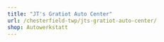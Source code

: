 ```yaml
---
title: "JT's Gratiot Auto Center"
url: /chesterfield-twp/jts-gratiot-auto-center/
shop: Autowerkstatt
---
```

